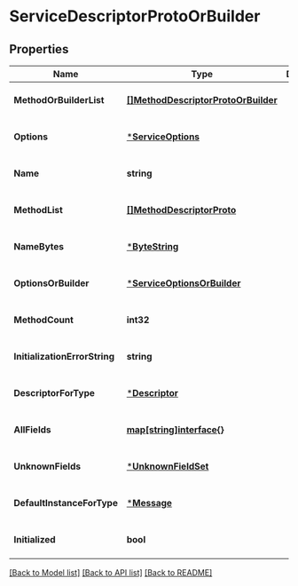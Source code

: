 # ServiceDescriptorProtoOrBuilder

## Properties
Name | Type | Description | Notes
------------ | ------------- | ------------- | -------------
**MethodOrBuilderList** | [**[]MethodDescriptorProtoOrBuilder**](MethodDescriptorProtoOrBuilder.md) |  | [optional] [default to null]
**Options** | [***ServiceOptions**](ServiceOptions.md) |  | [optional] [default to null]
**Name** | **string** |  | [optional] [default to null]
**MethodList** | [**[]MethodDescriptorProto**](MethodDescriptorProto.md) |  | [optional] [default to null]
**NameBytes** | [***ByteString**](ByteString.md) |  | [optional] [default to null]
**OptionsOrBuilder** | [***ServiceOptionsOrBuilder**](ServiceOptionsOrBuilder.md) |  | [optional] [default to null]
**MethodCount** | **int32** |  | [optional] [default to null]
**InitializationErrorString** | **string** |  | [optional] [default to null]
**DescriptorForType** | [***Descriptor**](Descriptor.md) |  | [optional] [default to null]
**AllFields** | [**map[string]interface{}**](interface{}.md) |  | [optional] [default to null]
**UnknownFields** | [***UnknownFieldSet**](UnknownFieldSet.md) |  | [optional] [default to null]
**DefaultInstanceForType** | [***Message**](Message.md) |  | [optional] [default to null]
**Initialized** | **bool** |  | [optional] [default to null]

[[Back to Model list]](../README.md#documentation-for-models) [[Back to API list]](../README.md#documentation-for-api-endpoints) [[Back to README]](../README.md)

